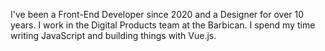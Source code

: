 


I've been a Front-End Developer since 2020 and a Designer for over 10 years. I work in the Digital Products team at the Barbican. I spend my time writing JavaScript and building things with Vue.js.
